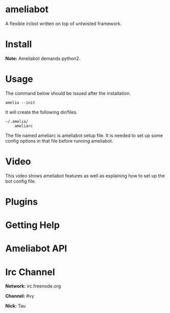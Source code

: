 ameliabot
=========

A flexible ircbot written on top of untwisted framework.

Install
=======

    

**Note:** 
Ameliabot demands python2.

Usage
=====

The command below should be issued after the installation.

~~~
amelia --init
~~~

It will create the following dir/files.

~~~
~/.amelia/
    ameliarc

~~~

The file named ameliarc is ameliabot setup file. It is needed to set up
some config options in that file before running ameliabot.


Video
=====

This video shows ameliabot features as well as explaining how to set up the bot config file.


Plugins
=======


Getting Help
============


Ameliabot API
=============


Irc Channel
===========

**Network:**
irc.freenode.org

**Channel:**
#vy

**Nick:**
Tau


